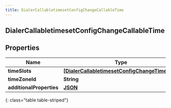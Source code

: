 ```yaml
---
title: DialerCallabletimesetConfigChangeCallableTime
---
```

## DialerCallabletimesetConfigChangeCallableTime

## Properties

|Name | Type | Description | Notes|
|------------ | ------------- | ------------- | -------------|
| **timeSlots** | [**[DialerCallabletimesetConfigChangeTimeSlot]**](DialerCallabletimesetConfigChangeTimeSlot.html) |  | [optional] |
| **timeZoneId** | **String** |  | [optional] |
| **additionalProperties** | [**JSON**](JSON.html) |  | [optional] |
{: class="table table-striped"}


